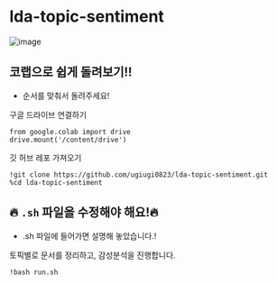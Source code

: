 # lda-topic-sentiment

![image](https://github.com/ugiugi0823/lda_topic_sentiment/assets/106899647/854c25ca-e895-4f0a-b847-1fae9c8e4a2c)



## 코랩으로 쉽게 돌려보기!!
- 순서를 맞춰서 돌려주세요!


구글 드라이브 연결하기

```
from google.colab import drive
drive.mount('/content/drive')
```

깃 허브 레포 가져오기
```
!git clone https://github.com/ugiugi0823/lda-topic-sentiment.git
%cd lda-topic-sentiment
```


## 🔥 `.sh` 파일을 수정해야 해요!🔥
- .sh 파일에 들어가면 설명해 놓았습니다.!


토픽별로 문서를 정리하고, 감성분석을 진행합니다.
```
!bash run.sh
```

